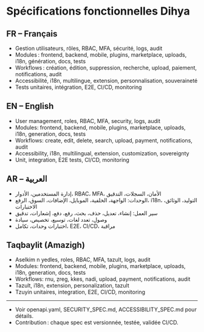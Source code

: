 # Spécifications fonctionnelles Dihya

## FR – Français
- Gestion utilisateurs, rôles, RBAC, MFA, sécurité, logs, audit
- Modules : frontend, backend, mobile, plugins, marketplace, uploads, i18n, génération, docs, tests
- Workflows : création, édition, suppression, recherche, upload, paiement, notifications, audit
- Accessibilité, i18n, multilingue, extension, personnalisation, souveraineté
- Tests unitaires, intégration, E2E, CI/CD, monitoring

## EN – English
- User management, roles, RBAC, MFA, security, logs, audit
- Modules: frontend, backend, mobile, plugins, marketplace, uploads, i18n, generation, docs, tests
- Workflows: create, edit, delete, search, upload, payment, notifications, audit
- Accessibility, i18n, multilingual, extension, customization, sovereignty
- Unit, integration, E2E tests, CI/CD, monitoring

## AR – العربية
- إدارة المستخدمين، الأدوار، RBAC، MFA، الأمان، السجلات، التدقيق
- الوحدات: الواجهة، الخلفية، الموبايل، الإضافات، السوق، الرفع، i18n، التوليد، الوثائق، الاختبارات
- سير العمل: إنشاء، تعديل، حذف، بحث، رفع، دفع، إشعارات، تدقيق
- وصول، تعدد لغات، توسيع، تخصيص، سيادة
- اختبارات وحدات، تكامل، E2E، CI/CD، مراقبة

## Taqbaylit (Amazigh)
- Aselkim n yedles, roles, RBAC, MFA, tazult, logs, audit
- Modules: frontend, backend, mobile, plugins, marketplace, uploads, i18n, generation, docs, tests
- Workflows: rnu, ẓreg, kkes, nadi, upload, payment, notifications, audit
- Tazult, i18n, extension, personalization, tazult
- Tzuyin unitaires, integration, E2E, CI/CD, monitoring

---

- Voir openapi.yaml, SECURITY_SPEC.md, ACCESSIBILITY_SPEC.md pour détails.
- Contribution : chaque spec est versionnée, testée, validée CI/CD.

